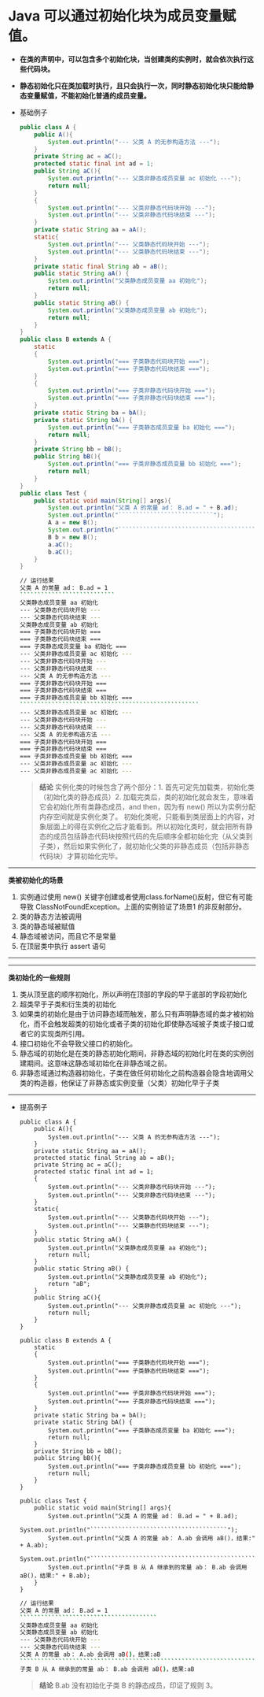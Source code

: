 # Java 可以通过初始化块为成员变量赋值。

* **在类的声明中，可以包含多个初始化块，当创建类的实例时，就会依次执行这些代码块。**

* **静态初始化只在类加载时执行，且只会执行一次，同时静态初始化块只能给静态变量赋值，不能初始化普通的成员变量。**
  
* 基础例子

  ~~~ java
  public class A {
	  public A(){
		  System.out.println("--- 父类 A 的无参构造方法 ---");
	  }
	  private String ac = aC();
	  protected static final int ad = 1;
	  public String aC(){
		  System.out.println("--- 父类非静态成员变量 ac 初始化 ---");
		  return null;
	  }
	  {
		  System.out.println("--- 父类非静态代码块开始 ---");
		  System.out.println("--- 父类非静态代码块结束 ---");
	  }
	  private static String aa = aA();
	  static{
		  System.out.println("--- 父类静态代码块开始 ---");
		  System.out.println("--- 父类静态代码块结束 ---");
	  }
	  private static final String ab = aB();
	  public static String aA() {
		  System.out.println("父类静态成员变量 aa 初始化");
		  return null;
	  }
	  public static String aB() {
		  System.out.println("父类静态成员变量 ab 初始化");
		  return null;
	  }
  }
  public class B extends A {
	  static
	  {
		  System.out.println("=== 子类静态代码块开始 ===");
		  System.out.println("=== 子类静态代码块结束 ===");
	  }
	  {
		  System.out.println("=== 子类非静态代码块开始 ===");
		  System.out.println("=== 子类非静态代码块结束 ===");
	  }
	  private static String ba = bA();
	  private static String bA() {
		  System.out.println("=== 子类静态成员变量 ba 初始化 ===");
		  return null;
	  }
	  private String bb = bB();
	  public String bB(){
		  System.out.println("=== 子类非静态成员变量 bb 初始化 ===");
		  return null;
	  }
  } 
  public class Test {
	  public static void main(String[] args){
		  System.out.println("父类 A 的常量 ad： B.ad = " + B.ad);
		  System.out.println("```````````````````````````");
		  A a = new B();
		  System.out.println("```````````````````````````````````````````````````");
		  B b = new B();
		  a.aC();
		  b.aC();
	  }
  }
  ~~~
  ~~~ bash
  // 运行结果
  父类 A 的常量 ad： B.ad = 1
  ```````````````````````````
  父类静态成员变量 aa 初始化
  --- 父类静态代码块开始 ---
  --- 父类静态代码块结束 ---
  父类静态成员变量 ab 初始化
  === 子类静态代码块开始 ===
  === 子类静态代码块结束 ===
  === 子类静态成员变量 ba 初始化 ===
  --- 父类非静态成员变量 ac 初始化 ---
  --- 父类非静态代码块开始 ---
  --- 父类非静态代码块结束 ---
  --- 父类 A 的无参构造方法 ---
  === 子类非静态代码块开始 ===
  === 子类非静态代码块结束 ===
  === 子类非静态成员变量 bb 初始化 ===
  ```````````````````````````````````````````````````
  --- 父类非静态成员变量 ac 初始化 ---
  --- 父类非静态代码块开始 ---
  --- 父类非静态代码块结束 ---
  --- 父类 A 的无参构造方法 ---
  === 子类非静态代码块开始 ===
  === 子类非静态代码块结束 ===
  === 子类非静态成员变量 bb 初始化 ===
  --- 父类非静态成员变量 ac 初始化 ---
  --- 父类非静态成员变量 ac 初始化 ---
  ~~~

  > **结论**
  > 实例化类的时候包含了两个部分：1. 首先可定先加载类，初始化类（初始化类的静态成员）2. 加载完类后，类的初始化就会发生，意味着它会初始化所有类静态成员，and then，因为有 new() 所以为实例分配内存空间就是实例化类了。
  > 初始化类呢，只能看到类层面上的内容，对象层面上的得在实例化之后才能看到。所以初始化类时，就会把所有静态的成员包括静态代码块按照代码的先后顺序全都初始化完（从父类到子类），然后如果实例化了，就初始化父类的非静态成员（包括非静态代码块）才算初始化完毕。
  
----------
**类被初始化的场景**
1. 实例通过使用 new() 关键字创建或者使用class.forName()反射，但它有可能导致 ClassNotFoundException。上面的实例验证了场景1 的非反射部分。
2. 类的静态方法被调用
3. 类的静态域被赋值
4. 静态域被访问，而且它不是常量
5. 在顶层类中执行 assert 语句
----------

----------
**类初始化的一些规则**
1. 类从顶至底的顺序初始化，所以声明在顶部的字段的早于底部的字段初始化
2. 超类早于子类和衍生类的初始化
3. 如果类的初始化是由于访问静态域而触发，那么只有声明静态域的类才被初始化，而不会触发超类的初始化或者子类的初始化即使静态域被子类或子接口或者它的实现类所引用。
4. 接口初始化不会导致父接口的初始化。
5. 静态域的初始化是在类的静态初始化期间，非静态域的初始化时在类的实例创建期间。这意味这静态域初始化在非静态域之前。
6. 非静态域通过构造器初始化，子类在做任何初始化之前构造器会隐含地调用父类的构造器，他保证了非静态或实例变量（父类）初始化早于子类
----------

* 提高例子 
  ~~~
  public class A {
	  public A(){
		  System.out.println("--- 父类 A 的无参构造方法 ---");
	  }
	  private static String aa = aA();
	  protected static final String ab = aB();
	  private String ac = aC();
	  protected static final int ad = 1;
	  {
		  System.out.println("--- 父类非静态代码块开始 ---");
		  System.out.println("--- 父类非静态代码块结束 ---");
	  }
	  static{
		  System.out.println("--- 父类静态代码块开始 ---");
		  System.out.println("--- 父类静态代码块结束 ---");
	  }
	  public static String aA() {
		  System.out.println("父类静态成员变量 aa 初始化");
		  return null;
	  }
	  public static String aB() {
		  System.out.println("父类静态成员变量 ab 初始化");
		  return "aB";
	  }
	  public String aC(){
		  System.out.println("--- 父类非静态成员变量 ac 初始化 ---");
		  return null;
	  }
  }

  public class B extends A {
	  static
	  {
		  System.out.println("=== 子类静态代码块开始 ===");
		  System.out.println("=== 子类静态代码块结束 ===");
	  }
	  {
		  System.out.println("=== 子类非静态代码块开始 ===");
		  System.out.println("=== 子类非静态代码块结束 ===");
	  }
	  private static String ba = bA();
	  private static String bA() {
		  System.out.println("=== 子类静态成员变量 ba 初始化 ===");
		  return null;
	  }
	  private String bb = bB();
	  public String bB(){
		  System.out.println("=== 子类非静态成员变量 bb 初始化 ===");
		  return null;
	  }
  }

  public class Test {
	  public static void main(String[] args){
		  System.out.println("父类 A 的常量 ad： B.ad = " + B.ad);
		  System.out.println("```````````````````````````````````````");
		  System.out.println("父类 A 的常量 ab： A.ab 会调用 aB()，结果:" + A.ab);
		  System.out.println("``````````````````````````````````````````````````````````````````````````");
		  System.out.println("子类 B 从 A 继承到的常量 ab： B.ab 会调用 aB()，结果:" + B.ab);
	  }
  }
  ~~~
  ~~~ bash
  // 运行结果
  父类 A 的常量 ad： B.ad = 1
  ```````````````````````````````````````
  父类静态成员变量 aa 初始化
  父类静态成员变量 ab 初始化
  --- 父类静态代码块开始 ---
  --- 父类静态代码块结束 ---
  父类 A 的常量 ab： A.ab 会调用 aB()，结果:aB
  ``````````````````````````````````````````````````````````````````````````
  子类 B 从 A 继承到的常量 ab： B.ab 会调用 aB()，结果:aB
  ~~~

  > **结论**
  > B.ab 没有初始化子类 B 的静态成员，印证了规则 3。
